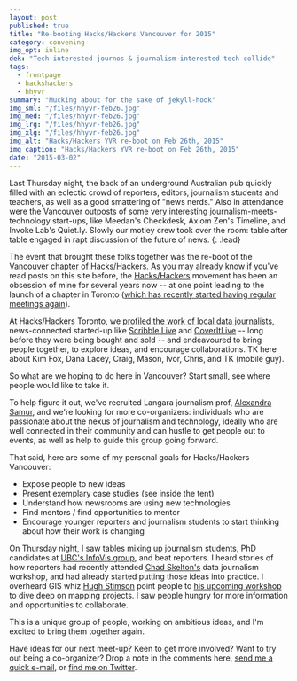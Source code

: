 ```yaml
---
layout: post
published: true
title: "Re-booting Hacks/Hackers Vancouver for 2015"
category: convening
img_opt: inline
dek: "Tech-interested journos & journalism-interested tech collide"
tags: 
  - frontpage
  - hackshackers
  - hhyvr
summary: "Mucking about for the sake of jekyll-hook"
img_sml: "/files/hhyvr-feb26.jpg"
img_med: "/files/hhyvr-feb26.jpg"
img_lrg: "/files/hhyvr-feb26.jpg"
img_xlg: "/files/hhyvr-feb26.jpg"
img_alt: "Hacks/Hackers YVR re-boot on Feb 26th, 2015"
img_caption: "Hacks/Hackers YVR re-boot on Feb 26th, 2015"
date: "2015-03-02"
---
```


Last Thursday night, the back of an underground Australian pub quickly filled with an eclectic crowd of reporters, editors, journalism students and teachers, as well as a good smattering of "news nerds." Also in attendance were the Vancouver outposts of some very interesting journalism-meets-technology start-ups, like Meedan's Checkdesk, Axiom Zen's Timeline, and Invoke Lab's Quiet.ly. Slowly our motley crew took over the room: table after table engaged in rapt discussion of the future of news.
{: .lead} 

The event that brought these folks together was the re-boot of the [Vancouver chapter of Hacks/Hackers](http://www.meetup.com/HacksHackersVancouver/). As you may already know if you've read posts on this site before, the [Hacks/Hackers](http://hackshackers.com/) movement has been an obsession of mine for several years now -- at one point leading to the launch of a chapter in Toronto ([which has recently started having regular meetings again](http://www.meetup.com/Hacks-Hackers-Toronto/messages/boards/thread/45652352)).

At Hacks/Hackers Toronto, we [profiled the work of local data journalists](https://www.youtube.com/watch?v=_RiDlyARNIU), news-connected started-up like [Scribble Live](https://www.youtube.com/watch?v=hRGJ5z5LGv8) and [CoverItLive](https://www.youtube.com/watch?v=hRGJ5z5LGv8) -- long before they were being bought and sold -- and endeavoured to bring people together, to explore ideas, and encourage collaborations. TK here about Kim Fox, Dana Lacey, Craig, Mason, Ivor, Chris, and TK (mobile guy).

So what are we hoping to do here in Vancouver? Start small, see where people would like to take it.

To help figure it out, we've recruited Langara journalism prof, [Alexandra Samur](http://www.alexandrasamur.com/teaching/), and we're looking for more co-organizers: individuals who are passionate about the nexus of journalism and technology, ideally who are well connected in their community and can hustle to get people out to events, as well as help to guide this group going forward.

That said, here are some of my personal goals for Hacks/Hackers Vancouver:

* Expose people to new ideas
* Present exemplary case studies (see inside the tent)
* Understand how newsrooms are using new technologies
* Find mentors / find opportunities to mentor
* Encourage younger reporters and journalism students to start thinking about how their work is changing

On Thursday night, I saw tables mixing up journalism students, PhD candidates at [UBC's InfoVis group](http://www.cs.ubc.ca/group/infovis/), and beat reporters. I heard stories of how reporters had recently attended [Chad Skelton's](http://www.chadskelton.com/p/workshops.html) data journalism workshop, and had already started putting those ideas into practice. I overheard GIS whiz [Hugh Stimson](http://geocology.ca/) point people to [his upcoming workshop](http://www.thetyee.ca/MasterClass/Spring2015/Hugh-Stimson/) to dive deep on mapping projects. I saw people hungry for more information and opportunities to collaborate.

This is a unique group of people, working on ambitious ideas, and I'm excited to bring them together again.

Have ideas for our next meet-up? Keen to get more involved? Want to try out being a co-organizer? Drop a note in the comments here, [send me a quick e-mail](TK), or [find me on Twitter](http://twitter.com/phillipadsmith).

